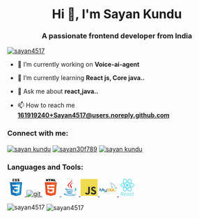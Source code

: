 <h1 align="center">Hi 👋, I'm Sayan Kundu</h1>
<h3 align="center">A passionate frontend developer from India</h3>


<p align="left"> <a href="https://github.com/ryo-ma/github-profile-trophy"><img src="https://github-profile-trophy.vercel.app/?username=sayan4517" alt="sayan4517" /></a> </p>

- 🔭 I’m currently working on **Voice-ai-agent**

- 🌱 I’m currently learning **React js, Core java..**

- 💬 Ask me about **react,java..**

- 📫 How to reach me **161919240+Sayan4517@users.noreply.github.com**

<h3 align="left">Connect with me:</h3>
<p align="left">
<a href=https://leetcode.com/u/6wI92USlur/ target="blank"><img align="center" src="https://raw.githubusercontent.com/rahuldkjain/github-profile-readme-generator/master/src/images/icons/Social/leet-code.svg" alt="sayan kundu" height="30" width="40" /></a>
<a href="https://auth.geeksforgeeks.org/user/sayan30f789" target="blank"><img align="center" src="https://raw.githubusercontent.com/rahuldkjain/github-profile-readme-generator/master/src/images/icons/Social/geeks-for-geeks.svg" alt="sayan30f789" height="30" width="40" /></a>
 <a href=https://www.linkedin.com/in/sayan-kundu-295271260/ target="blank"><img align="center" src="https://www.socialmediabutterflyblog.com/wp-content/uploads/sites/567/2019/02/linkedin.jpg" alt="sayan kundu" height="30" width="40" /></a>
</p>

<h3 align="left">Languages and Tools:</h3>
<p align="left"> <a href="https://www.w3schools.com/css/" target="_blank" rel="noreferrer"> <img src="https://raw.githubusercontent.com/devicons/devicon/master/icons/css3/css3-original-wordmark.svg" alt="css3" width="40" height="40"/> </a> <a href="https://git-scm.com/" target="_blank" rel="noreferrer"> <img src="https://www.vectorlogo.zone/logos/git-scm/git-scm-icon.svg" alt="git" width="40" height="40"/> </a> <a href="https://www.w3.org/html/" target="_blank" rel="noreferrer"> <img src="https://raw.githubusercontent.com/devicons/devicon/master/icons/html5/html5-original-wordmark.svg" alt="html5" width="40" height="40"/> </a> <a href="https://www.java.com" target="_blank" rel="noreferrer"> <img src="https://raw.githubusercontent.com/devicons/devicon/master/icons/java/java-original.svg" alt="java" width="40" height="40"/> </a> <a href="https://developer.mozilla.org/en-US/docs/Web/JavaScript" target="_blank" rel="noreferrer"> <img src="https://raw.githubusercontent.com/devicons/devicon/master/icons/javascript/javascript-original.svg" alt="javascript" width="40" height="40"/> </a> <a href="https://www.mysql.com/" target="_blank" rel="noreferrer"> <img src="https://raw.githubusercontent.com/devicons/devicon/master/icons/mysql/mysql-original-wordmark.svg" alt="mysql" width="40" height="40"/> </a> <a href="https://reactjs.org/" target="_blank" rel="noreferrer"> <img src="https://raw.githubusercontent.com/devicons/devicon/master/icons/react/react-original-wordmark.svg" alt="react" width="40" height="40"/> </a> </p>

<p><img align="left" src="https://github-readme-stats.vercel.app/api/top-langs?username=sayan4517&show_icons=true&locale=en&layout=compact" alt="sayan4517" /></p>

<p>&nbsp;<img align="center" src="https://github-readme-stats.vercel.app/api?username=sayan4517&show_icons=true&locale=en" alt="sayan4517" /></p>
